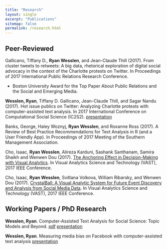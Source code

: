 ```yaml
---
title: "Research"
layout: single
excerpt: "Publications"
sitemap: false
permalink: /research.html
---
```


## Peer-Reviewed

Gallicano, Tiffany D., **Ryan Wesslen**, and Jean-Claude Thill (2017). From cluster tweets to retweets: A big data, rhetorical exploration of digital social advocacy in the context of the Charlotte protests on Twitter. In Proceedings of 2017 International Public Relations Research Conference.

*   Boston University Award for the Top Paper About Public Relations and the Social and Emerging Media.

**Wesslen, Ryan**, Tiffany D. Gallicano, Jean-Claude Thill, and Sagar Nandu (2017). Hot issue publics on Twitter: Analyzing Charlotte protests with computer-assisted text analysis. In 2017 International Conference on Computational Social Science (IC2S2). [presentation](/assets/documents/presentations/IC2S2-HotIssue-Charlotte.pdf)

Banks, George, Haley Woznyj, **Ryan Wesslen**, and Roxanne Ross (2017). A Review of Best Practice Recommendations for Text Analysis in R (and a User Friendly App). In Proceedings of 2017 Meeting of the Southern Management Association.

Cho, Isaac, **Ryan Wesslen**, Alireza Karduni, Sashank Santhanam, Samira Shaikh and Wenwen Dou (2017). [The Anchoring Effect in Decision-Making with Visual Analytics](/assets/documents/papers/anchorbias.pdf). In Visual Analytics Science and Technology (VAST), 2017 IEEE Conference.

Cho, Isaac, **Ryan Wesslen**, Svitlana Volkova, William Ribarsky, and Wenwen Dou (2017). [CrystalBall: A Visual Analytic System for Future Event Discovery and Analysis from Social Media Data](/assets/documents/papers/crystalball.pdf). In Visual Analytics Science and Technology (VAST), 2017 IEEE Conference.

## Working Papers / PhD Research

**Wesslen, Ryan**. Computer-Assisted Text Analysis for Social Science: Topic Models and Beyond. [pdf](/assets/documents/papers/topic-models-beyond.pdf) [presentation](/assets/documents/presentations/qualifying-exam-presentation.pptx)

**Wesslen, Ryan**. Measuring media bias on Facebook with computer-assisted text analysis [presentation](/assets/documents/presentations/media-bias-presentation.pptx)
